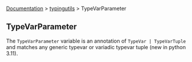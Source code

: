 [Documentation](/docs/documentation.md) > [typingutils](/docs/typingutils/module.md) > TypeVarParameter

## TypeVarParameter

The `TypeVarParameter` variable is an annotation of `TypeVar | TypeVarTuple` and matches any generic typevar or variadic typevar tuple (new in python 3.11).
